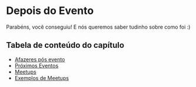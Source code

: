 # Depois do Evento

Parabéns, você conseguiu! E nós queremos saber tudinho sobre como foi :)

## Tabela de conteúdo do capítulo

- [Afazeres pós evento](todo_list.md)
- [Próximos Eventos](proximo_evento.md)
- [Meetups](meetups.md)
- [Exemplos de Meetups](exemplos_meetup.md)
